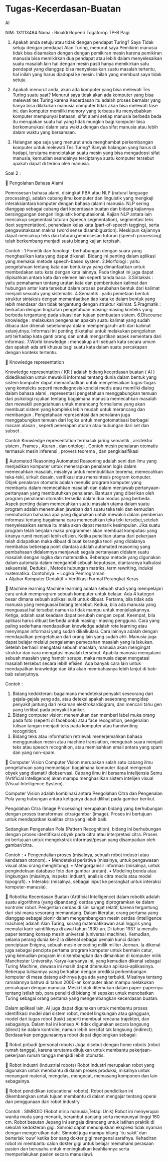# Tugas-Kecerdasan-Buatan
AI

NIM. 131113484
Nama : Rinaldi Ropenri Togatorop
TP-B Pagi
1. Apakah anda setuju atau tidak dengan pendapat Turing?
Saya Tidak setuju dengan pendapat Alan Turing, menurut saya Pemikirin manusia tidak bisa disamakan dengan dengan pemikiran mesin karena pemikiran manusia bisa memikirkan dua pendapat atau lebih dalam menyelesaikan suatu masalah lain hal dengan mesin pasti hanya memikirkan satu pendapat yang dianggap bisa menyelesaikan suatu masalah tertentu, hal inilah yang harus diadopsi ke mesin. Inilah yang membuat saya tidak setuju.

2. Apakah menurut anda, akan ada komputer yang bisa melewati Tes Turing suatu saat?
Menurut saya tidak akan ada komputer yang bisa melewati tes Turing karena Kecerdasan itu adalah proses bernalar yang hanya bisa dilakukan manusia computer tidak akan bisa melewati fase ini, dan komputer memiliki memory yang terbatas itu menyebabkan komputer mempunyai batasan, sifat alami setiap manusia berbeda beda itu merupakan suatu hal yang tidak mungkin bagi komputer bisa berkomunukasi dalam satu waktu dengan dua sifat manusia atau lebih dalam waktu yang bersamaan.

3.	Halangan apa saja yang menurut anda menghambat perkembangan komputer untuk melewati Tes Turing?
Banyak halangan yang harus di hadapi, terutama menciptakan suatu mesin yang bisa mengadopsi sifat manusia, kemudian seandainya terciptanya suatu komputer tersebut apakah dapat di terima oleh manusia.

Soal 2 : 

	Pengolahan Bahasa Alami

Pemrosesan bahasa alami, disingkat PBA atau NLP (natural language processing), adalah cabang ilmu komputer dan linguistik yang mengkaji interaksiantara komputer dengan bahasa (alami) manusia. NLP sering dianggap sebagai cabang dari kecerdasan buatan dan bidang kajiannya bersinggungan dengan linguistik komputasional. Kajian NLP antara lain mencakup segmentasi tuturan (speech segmentation), segmentasi teks (text segmentation), penandaan kelas kata (part-of-speech tagging), serta pengawataksaan makna (word sense disambiguation). Meskipun kajiannya dapat mencakup teks dan tuturan,pemrosesan tuturan (speech processing) telah berkembang menjadi suatu bidang kajian terpisah.


Contoh :
1.Fonetik dan fonologi : berhubungan dengan suara yang menghasilkan kata yang dapat dikenali. Bidang ini penting dalam aplikasi yang memakai metode speech-based system.
2.Morfologi : yaitu pengetahuan tentang kata dan bentuknya yang dimanfaatkan untuk membedakan satu kata dengan kata lainnya. Pada tingkat ini juga dapat dipisahkan antara kata dan elemen lain seperti tanda baca.
3.Sintaksis : yaitu pemahaman tentang urutan kata dan pembentukan kalimat dan hubungan antar kata tersebut dalam proses perubahan bentuk dari kalimat menjadi sesuatu yang sistematis.
4.Semantik : yaitu pemetaan bentuk struktur sintaksis dengan memanfaatkan tiap kata ke dalam bentuk yang lebih mendasar dan tidak tergantung dengan struktur kalimat.
5.Pragmatik : berkaitan dengan tingkatan pengetahuan masing-masing konteks yang berbeda tergantung pada situasi dan tujuan pembuatan sistem.
6.Discourse knowledge : melakukan pengenalan apakah suatu kalimat yang sudah dibaca dan dikenali sebelumnya dalam  mempengaruhi arti dari kalimat selanjutnya. Informasi ini penting diketahui untuk melakukan pengolahan arti terhadap kata ganti orang dan untuk mengartikan aspek sementara dari informasi.
7.World knowledge : mencakup arti sebuah kata secara umum dan apakah ada arti khusus bagi suatu kata dalam suatu percakapan dengan konteks tertentu.


	Knowledge representation 

Knowledge representation ( KR ) adalah bidang kecerdasan buatan ( AI ) didedikasikan untuk mewakili informasi tentang dunia dalam bentuk yang sistem komputer dapat memanfaatkan untuk menyelesaikan tugas-tugas yang kompleks seperti mendiagnosis kondisi medis atau memiliki dialog dalam bahasa alami . representasi pengetahuan menggabungkan temuan dari psikologi rujukan tentang bagaimana manusia memecahkan masalah dan mewakili pengetahuan untuk merancang formalisme yang akan membuat sistem yang kompleks lebih mudah untuk merancang dan membangun . Pengetahuan representasi dan penalaran juga menggabungkan temuan dari logika untuk mengotomatisasi berbagai macam alasan , seperti penerapan aturan atau hubungan dari set dan subset .

Contoh Knowledge representation termasuk jaring semantik , arsitektur sistem , Frames , Aturan , dan ontologi . Contoh mesin penalaran otomatis termasuk mesin inferensi , provers teorema , dan pengklasifikasi 



	Automated Reasoning
Automated Reasoning adalah seni dan ilmu yang menjadikan komputer untuk  menerapkan penalaran logis dalam memecahkan masalah, misalnya untuk membuktikan teorema, memecahkan teka-teki, sirkuit desain, verifikasi atau mensintesis program komputer. Objek penalaran otomatis adalah menulis program komputer yang membantu dalam memecahkan masalah dan dalam menjawab pertanyaan-pertanyaan yang membutuhkan penalaran. Bantuan yang diberikan oleh program penalaran otomatis tersedia dalam dua modus yang berbeda.
Aspek penting dalam memecahkan suatu masalah utama dalam suatu program adalah menemukan jawaban dari suatu teka teki dan kemudian memutuskan bahaasa apa yang digunakan untuk mewakili dalam pemberian informasi tentang bagaimana cara memecahkan teka teki tersebut,setelah menyelesaikan semua itu maka akan dapat menarik kesimpulan. Jika suatu program telah berjalan maka programmer akan membuat komputasi yang kiranya rumit menjadi lebih efisien. Ketika penelitan utama dari pekerjaan telah didapatkan maka dibuat di buat kerangka teori yang didalanya membahas beberapa point diantara adalah automated reasoning yang pembahasan didalamnya menjawab segala pertanyaan didalam suatu masalah dengan logika dan matematika.
Beberapa metode yang digunakan dalam automata dalam mengambil sebuah keputusan, diantaranya kalkulasi sekuensial, Deduksi , Metode hubungan matriks, term rewriting, induksi matematika.
Contohnya:
• Logika Pemrograman       
• Aljabar Komputer Deduktif
• Verifikasi Formal Perangkat Keras



	Machine learning
Machine learning adalah sebuah studi yang mempelajari cara untuk memprogram sebuah komputer untuk belajar. Ada 4 kategori besar dimana sebuah aplikasi sulit untuk dibuat. Pertama, bila tidak ada manusia yang menguasai bidang tersebut. Kedua, bila ada manusia yang menguasai hal tersebut namun ia tidak mampu untuk menjelaskannya. Ketiga, adalah saat keadaan dapat berubah dengan cepat. Keempat, bila aplikasi harus dibuat berbeda untuk masing- masing pengguna.
Cara yang paling sederhana mendapatkan knowledge adalah rote learning atau menyimpan informasi yang sudah dikalkulasi. Cara lainnya adalah dengan mendapatkan pengetahuan dari orang lain yang sudah ahli. Manusia juga dapat belajar melalui pengalaman pemecahan masalah yang ia lakukan. Setelah berhasil mengatasi sebuah masalah, manusia akan mengingat struktur dan cara mengatasi masalah tersebut. Apabila manusia mengalami sebuah masalah yang hampir serupa, maka manusia dapat mengatasi masalah tersebut secara lebih efisien. Ada banyak cara lain untuk mendapatkan knowledge dan kita akan membahasnya lebih lanjut di bab- bab selanjutnya.

Contoh :
1. Bidang kedokteran: bagaimana mendeteksi penyakit seseorang dari gejala-gejala yang ada, atau deteksi apakah seseorang mengidap penyakit jantung dari rekaman elektrokardiogram, dan mencari tahu gen yang terlibat pada penyakit kanker.
2. Bidang computer vision: menemukan dan memberi label muka orang pada foto (seperti di facebook) atau face recognition, pengenalan tulisan tangan menjadi teks pada komputer atau handwriting recognition.
3. Bidang teks atau information retrieval: menerjemahkan bahasa menggunakan mesin atau machine translation, mengubah suara menjadi teks atau speech recognition, atau memisahkan email antara yang spam dan yang non-spam.


	Computer Vision
	Computer Vision merupakan  salah satu cabang ilmu pengetahuan yang mempelajari bagaimana komputer dapat mengenali obyek yang diamati/ diobservasi. Cabang ilmu ini bersama Intelijensia Semu (Artificial Intelligence) akan mampu menghasilkan sistem intelijen visual (Visual Intelligence System).

Computer Vision adalah kombinasi antara Pengolahan Citra dan Pengenalan Pola yang hubungan antara ketiganya dapat dilihat pada gambar berikut.

Pengolahan Citra (Image Processing) merupakan bidang yang berhubungan dengan proses transformasi citra/gambar (image). Proses ini bertujuan untuk mendapatkan kualitas citra yang lebih baik. 

Sedangkan Pengenalan Pola (Pattern Recognition), bidang ini berhubungan dengan proses identifikasi obyek pada citra atau interpretasi citra. Proses ini bertujuan untuk mengekstrak informasi/pesan yang disampaikan oleh gambar/citra.

Contoh : 
•	Pengendalian proses (misalnya, sebuah robot industri atau kendaraan otonom).
•	Mendeteksi peristiwa (misalnya, untuk pengawasan visual atau orang menghitung).
•	Mengorganisir informasi (misalnya, untuk pengindeksan database foto dan gambar urutan).
•	Modeling benda atau lingkungan (misalnya, inspeksi industri, analisis citra medis atau model topografi).
•	Interaksi (misalnya, sebagai input ke perangkat untuk interaksi komputer-manusia).

	Robotika
Kecerdasan Buatan (Artificial Intelligence) dalam robotik adalah suatu algorithma (yang dipandang) cerdas yang diprogramkan ke dalam kontroler robot. Pengertian cerdas di sini sangat relatif, karena tergantung dari sisi mana sesorang memandang. Dalam literatur, orang pertama yang dianggap sebagai pionir dalam mengembangkan mesin cerdas (intelligence machine) adalah Alan Turing, sorang matematikawan asal Inggris yang memulai karir saintifiknya di awal tahun 1930-an. Di tahun 1937 ia menulis paper tentang konsep mesin universal (universal machine). Kemudian, selama perang dunia ke-2 ia dikenal sebagai pemain kunci dalam penciptaan Enigma, sebuah mesin encoding milik militer Jerman. Ia dikenal juga sebagai pencipta pertama program komputer untuk bermain catur, yang kemudian program ini dikembangkan dan dimainkan di komputer milik Manchester University. Karya-karyanya ini, yang kemudian dikenal sebagai Turing Machine, dewasa ini masih dapat ditemukan aplikasi-aplikasinya. Beberapa tulisannya yang berkaitan dengan prediksi perkembangan komputer di masa datang akhirnya juga ada yang terbukti. Misalnya tentang ramalannya bahwa di tahun 2000-an komputer akan mampu melakukan percakapan dengan manusia. Meski tidak ditemukan dalam paper-papernya tentang istilah tsb, para peneliti di bidang ini sepakat untuk menobatkan Turing sebagai orang pertama yang mengembangkan kecerdasan buatan.

Dalam aplikasi lain, AI juga dapat digunakan untuk membantu proses identifikasi model dari sistem robot, model lingkungan atau gangguan, model dari tugas robot (task) seperti membuat rencana trajektori, dan sebagainya. Dalam hal ini konsep AI tidak digunakan secara langsung (direct) ke dalam kontroler, namun lebih bersifat tak langsung (indirect).
Berdasarkan penggunaannya robot dapat digolongkan sebagai:


    Robot pribadi (personal robots)
Juga disebut dengan home robots (robot rumah tangga), karena terutama ditujukan untuk membantu pekerjaan-pekerjaan rumah tangga menjadi lebih otomatis. 


    Robot industri (industrial robots)
Robot industri merupakan robot yang digunakan untuk membantu di dalam proses produksi, misalnya untuk menangani material, mengelas, mengecat, memasang komponen dan lain sebagainya.


    Robot pendidikan (educational robots).
Robot pendidikan ini dikembangkan untuk tujuan membantu di dalam mengajar tentang operai dan penggunaan dari robot industry

Contoh :
SIMROID (Robot mirip manusia,Tetapi Unik)
Robot ini menyerupai wanita muda yang menarik, berambut panjang serta mempunyai tinggi 160 cm. Robot besutan Jepang ini sengaja dirancang untuk latihan praktik di sekolah kedokteran gigi. Simroid dapat menunjukkan ekspresi tidak nyaman dengan mengerutkan dahi.
Simroid juga mampu bilang ‘itu sakit’ dan berteriak ‘ouw’ ketika bor sang dokter gigi mengenai sarafnya. Kehadiran robot ini membantu calon dokter gigi untuk belajar memahami perasaan pasien dan berusaha untuk meningkatkan keahliannya serta memperlakukan pasien secara manusiawi.

